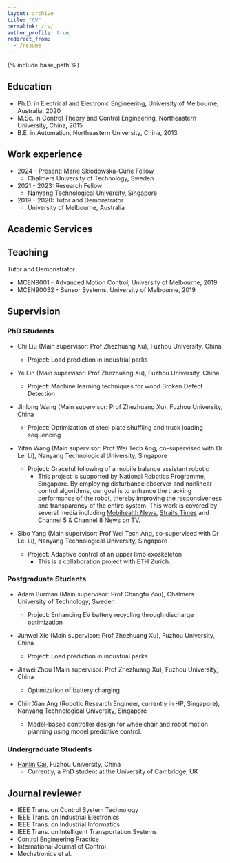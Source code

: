 ```yaml
---
layout: archive
title: "CV"
permalink: /cv/
author_profile: true
redirect_from:
  - /resume
---
```


{% include base_path %}

Education
---------

* Ph.D. in Electrical and Electronic Engineering, University of Melbourne, Australia, 2020
* M.Sc. in Control Theory and Control Engineering, Northeastern University, China, 2015
* B.E. in Automation, Northeastern University, China, 2013

Work experience
---------------
  * 2024 - Present: Marie Skłodowska-Curie Fellow
    * Chalmers University of Technology, Sweden
  * 2021 - 2023: Research Fellow
    * Nanyang Technological University, Singapore
  * 2019 - 2020: Tutor and Demonstrator
    * University of Melbourne, Australia

[//]: # (  * 2023 - 2024: Associate Professor &#40;tenure-track&#41;)
[//]: # (    * Fuzhou University, China)

Academic Services
-----------------

## Teaching

Tutor and Demonstrator
* MCEN9001 - Advanced Motion Control, University of Melbourne, 2019
* MCEN90032 - Sensor Systems, University of Melbourne, 2019

## Supervision

### PhD Students

* Chi Liu (Main supervisor: Prof Zhezhuang Xu), Fuzhou University, China
  * Project: Load prediction in industrial parks

* Ye Lin (Main supervisor: Prof Zhezhuang Xu), Fuzhou University, China
  * Project: Machine learning techniques for wood Broken Defect Detection

* Jinlong Wang (Main supervisor: Prof Zhezhuang Xu), Fuzhou University, China
  * Project: Optimization of steel plate shuffling and truck loading sequencing

* Yifan Wang (Main supervisor: Prof Wei Tech Ang, co-supervised with Dr Lei Li), Nanyang Technological University, Singapore

  * Project: Graceful following of a mobile balance assistant robotic
    * This project is supported by National Robotics Programme, Singapore. By employing disturbance observer and nonlinear control algorithms, our goal is to enhance the tracking performance of the robot, thereby improving the responsiveness and transparency of the entire system. This work is covered by several media including [Mobihealth News](https://www.mobihealthnews.com/news/asia/wearable-assistive-robot-developed-prevent-falls-singapores-elderly), [Straits Times](https://www.straitstimes.com/singapore/wearable-robot-detects-and-prevents-falls-especially-in-the-elderly-reducing-reliance-on-caregivers) and [Channel 5](https://www.youtube.com/watch?v=RYbT55M-enQ) & [Channel 8](https://www.youtube.com/watch?v=94lCCmNR0hU) News on TV.

* Sibo Yang (Main supervisor: Prof Wei Tech Ang, co-supervised with Dr Lei Li), Nanyang Technological University, Singapore
  * Project: Adaptive control of an upper limb exoskeleton
    * This is a collaboration project with ETH Zurich.

### Postgraduate Students

* Adam Burman (Main supervisor: Prof Changfu Zou), Chalmers University of Technology, Sweden
  * Project: Enhancing EV battery recycling through discharge optimization 

* Junwei Xie (Main supervisor: Prof Zhezhuang Xu), Fuzhou University, China
  * Project: Load prediction in industrial parks
  
* Jiawei Zhou (Main supervisor: Prof Zhezhuang Xu), Fuzhou University, China
  * Optimization of battery charging

* Chin Xian Ang (Robotic Research Engineer, currently in HP, Singapore), Nanyang Technological University, Singapore
  * Model-based controller design for wheelchair and robot motion planning using model predictive control.

### Undergraduate Students

* [Hanlin Cai](https://caihanlin.com/), Fuzhou University, China
    * Currently, a PhD student at the University of Cambridge, UK

[//]: # (* Will be joining Cambridge University in Sep 2024 for MPhil)

## Journal reviewer

* IEEE Trans. on Control System Technology
* IEEE Trans. on Industrial Electronics
* IEEE Trans. on Industrial Informatics
* IEEE Trans. on Intelligent Transportation Systems
* Control Engineering Practice
* International Journal of Control
* Mechatronics et al.